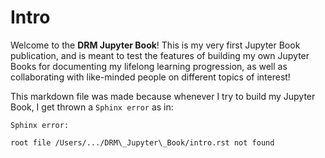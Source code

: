 # Intro
Welcome to the **DRM Jupyter Book**! This is my very first Jupyter Book publication, and is meant to test the features of building my own Jupyter Books for documenting my lifelong learning progression, as well as collaborating with like-minded people on different topics of interest!

This markdown file was made because whenever I try to build my Jupyter Book, I get thrown a `Sphinx error` as in:

```shell
Sphinx error:

root file /Users/.../DRM\_Jupyter\_Book/intro.rst not found

```